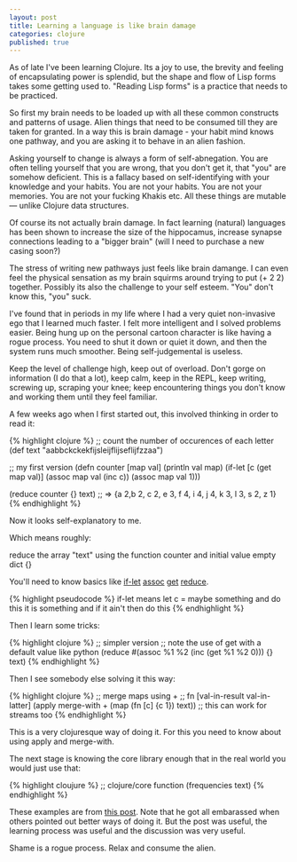 ```yaml
---
layout: post
title: Learning a language is like brain damage
categories: clojure
published: true
---
```


As of late I've been learning Clojure. Its a joy to use, the brevity and feeling of encapsulating power is splendid, but the shape and flow of Lisp forms takes some getting used to.  "Reading Lisp forms" is a practice that needs to be practiced.

So first my brain needs to be loaded up with all these common constructs and patterns of usage.  Alien things that need to be consumed till they are taken for granted.  In a way this is brain damage - your habit mind knows one pathway, and you are asking it to behave in an alien fashion.

Asking yourself to change is always a form of self-abnegation.  You are often telling yourself that you are wrong, that you don't get it, that "you" are somehow deficient. This is a fallacy based on self-identifying with your knowledge and your habits. You are not your habits. You are not your memories. You are not your fucking Khakis etc.  All these things are mutable &mdash; unlike Clojure data structures.

Of course its not actually brain damage.  In fact learning (natural) languages has been shown to increase the size of the hippocamus, increase synapse connections leading to a "bigger brain" (will I need to purchase a new casing soon?)

The stress of writing new pathways just feels like brain damange.  I can even feel the physical sensation as my brain squirms around trying to put (+ 2 2) together.  Possibly its also the challenge to your self esteem.  "You" don't know this, "you" suck.

I've found that in periods in my life where I had a very quiet non-invasive ego that I learned much faster. I felt more intelligent and I solved problems easier.  Being hung up on the personal cartoon character is like having a rogue process.  You need to shut it down or quiet it down, and then the system runs much smoother.  Being self-judgemental is useless.

Keep the level of challenge high, keep out of overload.  Don't gorge on information (I do that a lot), keep calm, keep in the REPL, keep writing, screwing up, scraping your knee; keep encountering things you don't know and working them until they feel familiar.

A few weeks ago when I first started out, this involved thinking in order to read it:

{% highlight clojure %}
;; count the number of occurences of each letter
(def text "aabbckckekfijsleijflijseflijfzzaa")

;; my first version
(defn counter [map val]
  (println val map)
  (if-let [c (get map val)]
    (assoc map val (inc c))
    (assoc map val 1)))

(reduce counter {} text)
;; =>  {a 2,b 2, c 2, e 3, f 4, i 4, j 4, k 3, l 3, s 2, z 1}
{% endhighlight %}

Now it looks self-explanatory to me.

Which means roughly:

reduce the array "text" using the function counter and initial value empty dict {}

You'll need to know basics like [if-let](http://clojuredocs.org/clojure_core/clojure.core/if-let) [assoc](http://clojuredocs.org/clojure_core/clojure.core/assoc) [get](http://clojuredocs.org/clojure_core/clojure.core/get) [reduce](http://clojuredocs.org/clojure_core/clojure.core/reduce).

{% highlight pseudocode %}
if-let means let c = maybe something
   and do this it is something
   and if it ain't then do this
{% endhighlight %}

Then I learn some tricks:

{% highlight clojure %}
;; simpler version
;; note the use of get with a default value like python
(reduce #(assoc %1 %2 (inc (get %1 %2 0))) {} text)
{% endhighlight %}

Then I see somebody else solving it this way:

{% highlight clojure %}
;; merge maps using +
;; fn [val-in-result val-in-latter]
(apply merge-with + (map (fn [c] {c 1}) text))
;; this can work for streams too
{% endhighlight %}

This is a very clojuresque way of doing it.  For this you need to know about using apply and merge-with.

The next stage is knowing the core library enough that in the real world you would just use that:

{% highlight cloujure %}
;; clojure/core function
(frequencies text)
{% endhighlight %}

These examples are from [this post](http://twoguysarguing.wordpress.com/2010/07/26/7-rules-for-writing-clojure-programs/).  Note that he got all embarassed when others pointed out better ways of doing it.  But the post was useful, the learning process was useful and the discussion was very useful.

Shame is a rogue process.  Relax and consume the alien.
